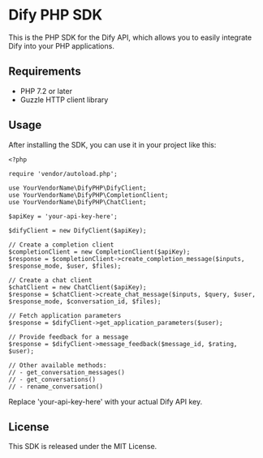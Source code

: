 # Dify PHP SDK

This is the PHP SDK for the Dify API, which allows you to easily integrate Dify into your PHP applications.

## Requirements

- PHP 7.2 or later
- Guzzle HTTP client library

## Usage

After installing the SDK, you can use it in your project like this:

```
<?php

require 'vendor/autoload.php';

use YourVendorName\DifyPHP\DifyClient;
use YourVendorName\DifyPHP\CompletionClient;
use YourVendorName\DifyPHP\ChatClient;

$apiKey = 'your-api-key-here';

$difyClient = new DifyClient($apiKey);

// Create a completion client
$completionClient = new CompletionClient($apiKey);
$response = $completionClient->create_completion_message($inputs, $response_mode, $user, $files);

// Create a chat client
$chatClient = new ChatClient($apiKey);
$response = $chatClient->create_chat_message($inputs, $query, $user, $response_mode, $conversation_id, $files);

// Fetch application parameters
$response = $difyClient->get_application_parameters($user);

// Provide feedback for a message
$response = $difyClient->message_feedback($message_id, $rating, $user);

// Other available methods:
// - get_conversation_messages()
// - get_conversations()
// - rename_conversation()
```

Replace 'your-api-key-here' with your actual Dify API key.

## License

This SDK is released under the MIT License.